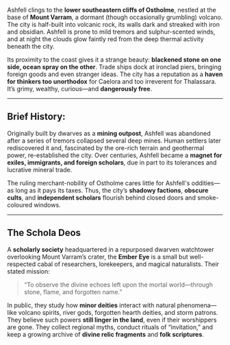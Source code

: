 Ashfell clings to the **lower southeastern cliffs of Ostholme**, nestled at the base of **Mount Varram**, a dormant (though occasionally grumbling) volcano. The city is half-built into volcanic rock, its walls dark and streaked with iron and obsidian. Ashfell is prone to mild tremors and sulphur-scented winds, and at night the clouds glow faintly red from the deep thermal activity beneath the city.

Its proximity to the coast gives it a strange beauty: **blackened stone on one side, ocean spray on the other**. Trade ships dock at ironclad piers, bringing foreign goods and even stranger ideas. The city has a reputation as a **haven for thinkers too unorthodox** for Caelora and too irreverent for Thalassara. It’s grimy, wealthy, curious—and **dangerously free**.

---

## **Brief History:**

Originally built by dwarves as a **mining outpost**, Ashfell was abandoned after a series of tremors collapsed several deep mines. Human settlers later rediscovered it and, fascinated by the ore-rich terrain and geothermal power, re-established the city. Over centuries, Ashfell became a **magnet for exiles, immigrants, and foreign scholars**, due in part to its tolerances and lucrative mineral trade.

The ruling merchant-nobility of Ostholme cares little for Ashfell's oddities—as long as it pays its taxes. Thus, the city’s **shadowy factions**, **obscure cults**, and **independent scholars** flourish behind closed doors and smoke-coloured windows.

---

## **The Schola Deos** 

A **scholarly society** headquartered in a repurposed dwarven watchtower overlooking Mount Varram’s crater, the **Ember Eye** is a small but well-respected cabal of researchers, lorekeepers, and magical naturalists. Their stated mission:

> “To observe the divine echoes left upon the mortal world—through stone, flame, and forgotten name.”

In public, they study how **minor deities** interact with natural phenomena—like volcano spirits, river gods, forgotten hearth deities, and storm patrons. They believe such powers **still linger in the land**, even if their worshippers are gone. They collect regional myths, conduct rituals of “invitation,” and keep a growing archive of **divine relic fragments** and **folk scriptures**.